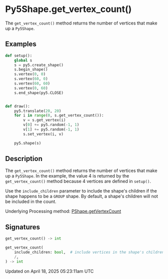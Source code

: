 # Py5Shape.get_vertex_count()

The `get_vertex_count()` method returns the number of vertices that make up a `Py5Shape`.

## Examples

<div class="example-table">

<div class="example-row"><div class="example-cell-image">

</div><div class="example-cell-code">

```python
def setup():
    global s
    s = py5.create_shape()
    s.begin_shape()
    s.vertex(0, 0)
    s.vertex(60, 0)
    s.vertex(60, 60)
    s.vertex(0, 60)
    s.end_shape(py5.CLOSE)


def draw():
    py5.translate(20, 20)
    for i in range(0, s.get_vertex_count()):
        v = s.get_vertex(i)
        v[0] += py5.random(-1, 1)
        v[1] += py5.random(-1, 1)
        s.set_vertex(i, v)

    py5.shape(s)
```

</div></div>

</div>

## Description

The `get_vertex_count()` method returns the number of vertices that make up a `Py5Shape`. In the example, the value 4 is returned by the `get_vertex_count()` method because 4 vertices are defined in `setup()`.

Use the `include_children` parameter to include the shape's children if the shape happens to be a `GROUP` shape. By default, a shape's children will not be included in the count.

Underlying Processing method: [PShape.getVertexCount](https://processing.org/reference/PShape_getVertexCount_.html)

## Signatures

```python
get_vertex_count() -> int

get_vertex_count(
    include_children: bool,  # include vertices in the shape's children
    /,
) -> int
```

Updated on April 18, 2025 05:23:11am UTC
